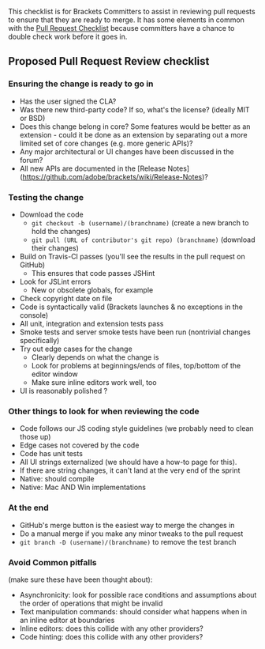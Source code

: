 This checklist is for Brackets Committers to assist in reviewing pull requests to ensure that they are ready to merge. It has some elements in common with the [Pull Request Checklist](https://github.com/adobe/brackets/wiki/Pull-Request-Checklist) because committers have a chance to double check work before it goes in.

## Proposed Pull Request Review checklist

### Ensuring the change is ready to go in ###

* Has the user signed the CLA?
* Was there new third-party code? If so, what's the license? (ideally MIT or BSD)
* Does this change belong in core? Some features would be better as an extension - could it be done as an extension by separating out a more limited set of core changes (e.g. more generic APIs)?
* Any major architectural or UI changes have been discussed in the forum?
* All new APIs are documented in the [Release Notes] (https://github.com/adobe/brackets/wiki/Release-Notes)?

### Testing the change ###

* Download the code
    * `git checkout -b (username)/(branchname)`  (create a new branch to hold the changes)
    * `git pull (URL of contributor's git repo) (branchname)` (download their changes)
* Build on Travis-CI passes (you'll see the results in the pull request on GitHub)
    * This ensures that code passes JSHint
* Look for JSLint errors
    * New or obsolete globals, for example
* Check copyright date on file
* Code is syntactically valid (Brackets launches & no exceptions in the console)
* All unit, integration and extension tests pass
* Smoke tests and server smoke tests have been run (nontrivial changes specifically)
* Try out edge cases for the change
    * Clearly depends on what the change is
    * Look for problems at beginnings/ends of files, top/bottom of the editor window
    * Make sure inline editors work well, too
* UI is reasonably polished ?

### Other things to look for when reviewing the code ###

* Code follows our JS coding style guidelines (we probably need to clean those up)
* Edge cases not covered by the code
* Code has unit tests
* All UI strings externalized (we should have a how-to page for this).
* If there are string changes, it can't land at the very end of the sprint
* Native: should compile
* Native: Mac AND Win implementations

### At the end ###

* GitHub's merge button is the easiest way to merge the changes in
* Do a manual merge if you make any minor tweaks to the pull request
* `git branch -D (username)/(branchname)` to remove the test branch

### Avoid Common pitfalls

(make sure these have been thought about):

* Asynchronicity: look for possible race conditions and assumptions about the order of operations that might be invalid
* Text manipulation commands: should consider what happens when in an inline editor at boundaries
* Inline editors: does this collide with any other providers?
* Code hinting: does this collide with any other providers?